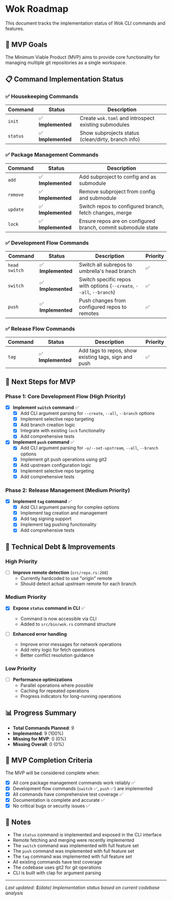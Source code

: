 # Wok Roadmap

This document tracks the implementation status of Wok CLI commands and features.

## 🎯 MVP Goals

The Minimum Viable Product (MVP) aims to provide core functionality for managing multiple git repositories as a single workspace.

## 📋 Command Implementation Status

### ✅ Housekeeping Commands

| Command | Status | Description |
|---------|--------|-------------|
| `init` | ✅ **Implemented** | Create `wok.toml` and introspect existing submodules |
| `status` | ✅ **Implemented** | Show subprojects status (clean/dirty, branch info) |

### ✅ Package Management Commands

| Command | Status | Description |
|---------|--------|-------------|
| `add` | ✅ **Implemented** | Add subproject to config and as submodule |
| `remove` | ✅ **Implemented** | Remove subproject from config and submodule |
| `update` | ✅ **Implemented** | Switch repos to configured branch, fetch changes, merge |
| `lock` | ✅ **Implemented** | Ensure repos are on configured branch, commit submodule state |

### ✅ Development Flow Commands

| Command | Status | Description | Priority |
|---------|--------|-------------|----------|
| `head switch` | ✅ **Implemented** | Switch all subrepos to umbrella's head branch | ✅ |
| `switch` | ✅ **Implemented** | Switch specific repos with options (`--create`, `--all`, `--branch`) | ✅ |
| `push` | ✅ **Implemented** | Push changes from configured repos to remotes | ✅ |

### ✅ Release Flow Commands

| Command | Status | Description | Priority |
|---------|--------|-------------|----------|
| `tag` | ✅ **Implemented** | Add tags to repos, show existing tags, sign and push | ✅ |

## 🚀 Next Steps for MVP

### Phase 1: Core Development Flow (High Priority)
- [x] **Implement `switch` command** ✅
  - [x] Add CLI argument parsing for `--create`, `--all`, `--branch` options
  - [x] Implement selective repo targeting
  - [x] Add branch creation logic
  - [x] Integrate with existing `lock` functionality
  - [x] Add comprehensive tests

- [x] **Implement `push` command** ✅
  - [x] Add CLI argument parsing for `-u/--set-upstream`, `--all`, `--branch` options
  - [x] Implement git push operations using git2
  - [x] Add upstream configuration logic
  - [x] Implement selective repo targeting
  - [x] Add comprehensive tests

### Phase 2: Release Management (Medium Priority)
- [x] **Implement `tag` command** ✅
  - [x] Add CLI argument parsing for complex options
  - [x] Implement tag creation and management
  - [x] Add tag signing support
  - [x] Implement tag pushing functionality
  - [x] Add comprehensive tests

## 🔧 Technical Debt & Improvements

### High Priority
- [ ] **Improve remote detection** (`src/repo.rs:208`)
  - Currently hardcoded to use "origin" remote
  - Should detect actual upstream remote for each branch

### Medium Priority
- [x] **Expose `status` command in CLI** ✅
  - Command is now accessible via CLI
  - Added to `src/bin/wok.rs` command structure

- [ ] **Enhanced error handling**
  - Improve error messages for network operations
  - Add retry logic for fetch operations
  - Better conflict resolution guidance

### Low Priority
- [ ] **Performance optimizations**
  - Parallel operations where possible
  - Caching for repeated operations
  - Progress indicators for long-running operations

## 📊 Progress Summary

- **Total Commands Planned**: 9
- **Implemented**: 9 (100%)
- **Missing for MVP**: 0 (0%)
- **Missing Overall**: 0 (0%)

## 🎯 MVP Completion Criteria

The MVP will be considered complete when:
- [x] All core package management commands work reliably ✅
- [x] Development flow commands (`switch` ✅, `push` ✅) are implemented
- [x] All commands have comprehensive test coverage ✅
- [x] Documentation is complete and accurate ✅
- [x] No critical bugs or security issues ✅

## 📝 Notes

- The `status` command is implemented and exposed in the CLI interface
- Remote fetching and merging were recently implemented
- The `switch` command was implemented with full feature set
- The `push` command was implemented with full feature set
- The `tag` command was implemented with full feature set
- All existing commands have test coverage
- The codebase uses git2 for git operations
- CLI is built with clap for argument parsing

---

*Last updated: $(date)*
*Implementation status based on current codebase analysis*
